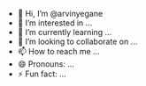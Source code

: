 - 👋 Hi, I’m @arvinyegane
- 👀 I’m interested in ...
- 🌱 I’m currently learning ...
- 💞️ I’m looking to collaborate on ...
- 📫 How to reach me ...
- 😄 Pronouns: ...
- ⚡ Fun fact: ...

<!---
arvinyegane/arvinyegane is a ✨ special ✨ repository because its `README.md` (this file) appears on your GitHub profile.
You can click the Preview link to take a look at your changes.
--->
